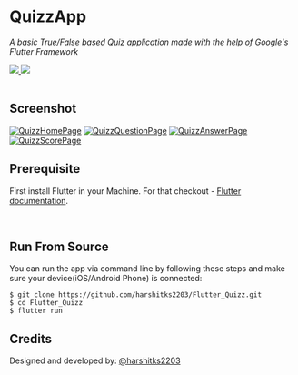 # QuizzApp
_A basic True/False based Quiz application made with the help of Google's Flutter Framework_
<p>
  <a href="https://github.com/feross/standard">
    <img src="https://img.shields.io/badge/code_style-standard-blue.svg?style=flat-square" />
  </a>
  <a href="https://raw.githubusercontent.com/harshitks2203/Flutter_Quizz/blob/master/LICENSE"> 
    <img src="https://img.shields.io/badge/license-MIT-lightgrey.svg?style=flat-square" />
  </a>
  <br><br>
</p>


## Screenshot

[<img alt='QuizzHomePage' src="https://raw.githubusercontent.com/harshitks2203/Flutter_Quizz/master/resources/1MainScreen.png?token=APLQiRXfkVTSOT2O89-16F5sJKuGotjXks5aqY7QwA%3D%3D">](HomePage) [<img alt='QuizzQuestionPage' src="https://raw.githubusercontent.com/harshitks2203/Flutter_Quizz/master/resources/2QuestionPage.png?token=APLQicWJDrevpbDxE19Hn28ocTOY4Wpjks5aqYuxwA%3D%3D">](QuestionPage) [<img alt='QuizzAnswerPage' src="https://raw.githubusercontent.com/harshitks2203/Flutter_Quizz/master/resources/3AnswerPage.png?token=APLQiULFq6ZFD5ns1d68bLrnSbS8bClLks5aqYuxwA%3D%3D">](AnswerPage) [<img alt='QuizzScorePage' src="https://raw.githubusercontent.com/harshitks2203/Flutter_Quizz/master/resources/4ScorePage.png?token=APLQiV_9a9-HAyWgVZQCPbJX8Ko89gdPks5aqYuywA%3D%3D">](ScorePage)
<br>

## Prerequisite
First install Flutter in your Machine. For that checkout - [Flutter documentation](https://flutter.io/).

<br>

## Run From Source 

You can run the app via command line by following these steps and make sure your device(iOS/Android Phone) is connected:

```
$ git clone https://github.com/harshitks2203/Flutter_Quizz.git
$ cd Flutter_Quizz
$ flutter run
```


## Credits

Designed and developed by: [@harshitks2203](https://www.github.com/harshitks2203) 
